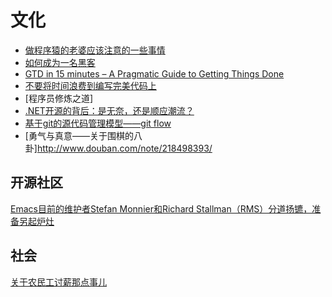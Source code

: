 文化
========
	
- [做程序猿的老婆应该注意的一些事情](http://www.techug.com/things-about-be-programmers-wife)
- [如何成为一名黑客](http://www.techug.com/how-to-be-a-hacker)  
- [GTD in 15 minutes – A Pragmatic Guide to Getting Things Done](http://hamberg.no/gtd/)  
- [不要将时间浪费到编写完美代码上](http://www.techug.com/do-not-waste-time-for-perfect-code)  
- [程序员修炼之道]  
- [.NET开源的背后：是无奈，还是顺应潮流？](http://www.techug.com/net-opensource-2)  
- [基于git的源代码管理模型——git flow](http://www.ituring.com.cn/article/56870)  
- [勇气与真意——关于围棋的八卦]http://www.douban.com/note/218498393/

## 开源社区  
[Emacs目前的维护者Stefan Monnier和Richard Stallman（RMS）分道扬镳，准备另起炉灶](https://lists.gnu.org/archive/html/emacs-devel/2015-01/msg00171.html)  

## 社会

[关于农民工讨薪那点事儿](http://weibo.com/p/1001603800923997626634)  
